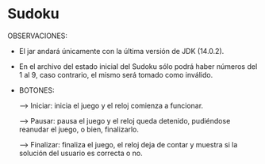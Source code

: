 # Sudoku

OBSERVACIONES: 

- El jar andará únicamente con la última versión de JDK (14.0.2). 

- En el archivo del estado inicial del Sudoku sólo podrá haber números del 1 al 9, caso contrario, el mismo será tomado como inválido. 

- BOTONES: 

	--> Iniciar: inicia el juego y el reloj comienza a funcionar. 
	
	--> Pausar: pausa el juego y el reloj queda detenido, pudiéndose reanudar el juego, o bien, finalizarlo. 

	--> Finalizar: finaliza el juego, el reloj deja de contar y muestra si la solución del usuario es correcta o no.
